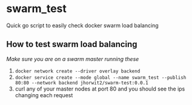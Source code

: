 # swarm_test
Quick go script to easily check docker swarm load balancing

## How to test swarm load balancing

*Make sure you are on a swarm master running these*
1. `docker network create --driver overlay backend`
2. `docker service create --mode global --name swarm_test --publish 80:80 --network backend jhorwit2/swarm-test:0.0.1`
3. curl any of your master nodes at port 80 and you should see the ips changing each request
